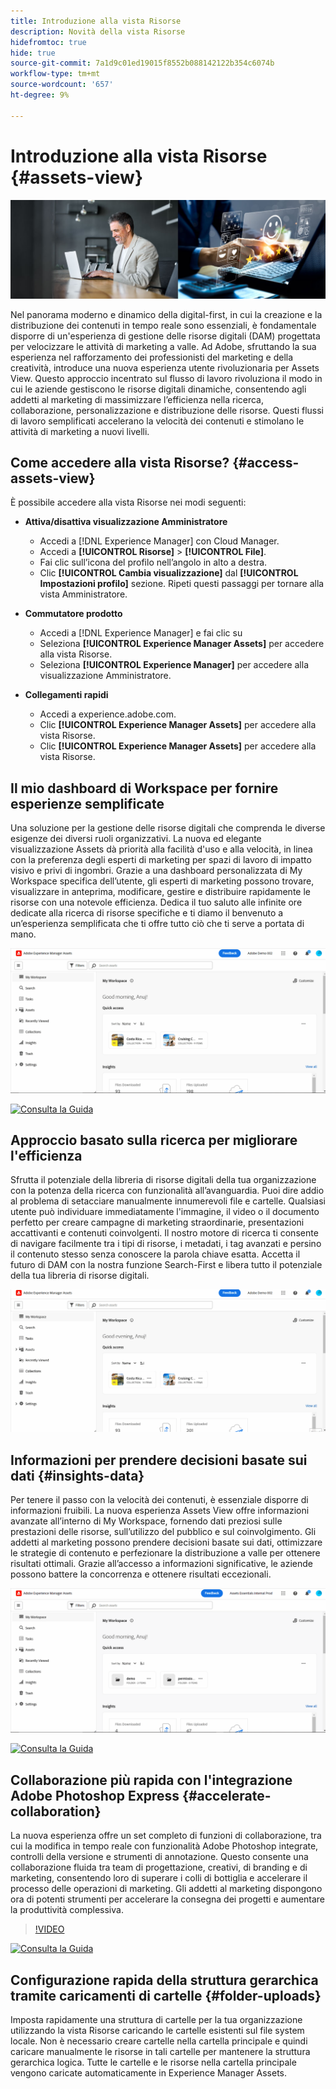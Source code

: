 ```yaml
---
title: Introduzione alla vista Risorse
description: Novità della vista Risorse
hidefromtoc: true
hide: true
source-git-commit: 7a1d9c01ed19015f8552b088142122b354c6074b
workflow-type: tm+mt
source-wordcount: '657'
ht-degree: 9%

---
```



# Introduzione alla vista Risorse {#assets-view}

![Implementare Assets Essentials](assets/banner-image.jpg)

Nel panorama moderno e dinamico della digital-first, in cui la creazione e la distribuzione dei contenuti in tempo reale sono essenziali, è fondamentale disporre di un&#39;esperienza di gestione delle risorse digitali (DAM) progettata per velocizzare le attività di marketing a valle. Ad Adobe, sfruttando la sua esperienza nel rafforzamento dei professionisti del marketing e della creatività, introduce una nuova esperienza utente rivoluzionaria per Assets View. Questo approccio incentrato sul flusso di lavoro rivoluziona il modo in cui le aziende gestiscono le risorse digitali dinamiche, consentendo agli addetti al marketing di massimizzare l’efficienza nella ricerca, collaborazione, personalizzazione e distribuzione delle risorse. Questi flussi di lavoro semplificati accelerano la velocità dei contenuti e stimolano le attività di marketing a nuovi livelli.

## Come accedere alla vista Risorse? {#access-assets-view}

È possibile accedere alla vista Risorse nei modi seguenti:

* **Attiva/disattiva visualizzazione Amministratore**

   * Accedi a [!DNL Experience Manager] con Cloud Manager.
   * Accedi a **[!UICONTROL Risorse]** > **[!UICONTROL File]**.
   * Fai clic sull’icona del profilo nell’angolo in alto a destra.
   * Clic **[!UICONTROL Cambia visualizzazione]** dal **[!UICONTROL Impostazioni profilo]** sezione.
Ripeti questi passaggi per tornare alla vista Amministratore.

* **Commutatore prodotto**
   * Accedi a [!DNL Experience Manager] e fai clic su
   * Seleziona **[!UICONTROL Experience Manager Assets]** per accedere alla vista Risorse.
   * Seleziona **[!UICONTROL Experience Manager]** per accedere alla visualizzazione Amministratore.

* **Collegamenti rapidi**
   * Accedi a experience.adobe.com.
   * Clic **[!UICONTROL Experience Manager Assets]** per accedere alla vista Risorse.
   * Clic **[!UICONTROL Experience Manager Assets]** per accedere alla vista Risorse.


## Il mio dashboard di Workspace per fornire esperienze semplificate

Una soluzione per la gestione delle risorse digitali che comprenda le diverse esigenze dei diversi ruoli organizzativi. La nuova ed elegante visualizzazione Assets dà priorità alla facilità d&#39;uso e alla velocità, in linea con la preferenza degli esperti di marketing per spazi di lavoro di impatto visivo e privi di ingombri. Grazie a una dashboard personalizzata di My Workspace specifica dell’utente, gli esperti di marketing possono trovare, visualizzare in anteprima, modificare, gestire e distribuire rapidamente le risorse con una notevole efficienza. Dedica il tuo saluto alle infinite ore dedicate alla ricerca di risorse specifiche e ti diamo il benvenuto a un’esperienza semplificata che ti offre tutto ciò che ti serve a portata di mano.

![Implementare Assets Essentials](assets/my-workspace-demo.gif)

[![Consulta la Guida](https://helpx.adobe.com/content/dam/help/en/marketing-cloud/how-to/digital-foundation/_jcr_content/main-pars/image_1250343773/see-the-guide-sm.png)](my-workspace.md)

## Approccio basato sulla ricerca per migliorare l&#39;efficienza

Sfrutta il potenziale della libreria di risorse digitali della tua organizzazione con la potenza della ricerca con funzionalità all’avanguardia. Puoi dire addio al problema di setacciare manualmente innumerevoli file e cartelle. Qualsiasi utente può individuare immediatamente l&#39;immagine, il video o il documento perfetto per creare campagne di marketing straordinarie, presentazioni accattivanti e contenuti coinvolgenti. Il nostro motore di ricerca ti consente di navigare facilmente tra i tipi di risorse, i metadati, i tag avanzati e persino il contenuto stesso senza conoscere la parola chiave esatta. Accetta il futuro di DAM con la nostra funzione Search-First e libera tutto il potenziale della tua libreria di risorse digitali.

![Implementare Assets Essentials](assets/search-first.gif)

## Informazioni per prendere decisioni basate sui dati {#insights-data}

Per tenere il passo con la velocità dei contenuti, è essenziale disporre di informazioni fruibili. La nuova esperienza Assets View offre informazioni avanzate all’interno di My Workspace, fornendo dati preziosi sulle prestazioni delle risorse, sull’utilizzo del pubblico e sul coinvolgimento. Gli addetti al marketing possono prendere decisioni basate sui dati, ottimizzare le strategie di contenuto e perfezionare la distribuzione a valle per ottenere risultati ottimali. Grazie all’accesso a informazioni significative, le aziende possono battere la concorrenza e ottenere risultati eccezionali.

![Implementare Assets Essentials](assets/insights-overview.gif)

[![Consulta la Guida](https://helpx.adobe.com/content/dam/help/en/marketing-cloud/how-to/digital-foundation/_jcr_content/main-pars/image_1250343773/see-the-guide-sm.png)](manage-reports.md#view-live-statistics)

## Collaborazione più rapida con l&#39;integrazione Adobe Photoshop Express {#accelerate-collaboration}

La nuova esperienza offre un set completo di funzioni di collaborazione, tra cui la modifica in tempo reale con funzionalità Adobe Photoshop integrate, controlli della versione e strumenti di annotazione. Questo consente una collaborazione fluida tra team di progettazione, creativi, di branding e di marketing, consentendo loro di superare i colli di bottiglia e accelerare il processo delle operazioni di marketing. Gli addetti al marketing dispongono ora di potenti strumenti per accelerare la consegna dei progetti e aumentare la produttività complessiva.

>[!VIDEO](https://video.tv.adobe.com/v/3420922)

[![Consulta la Guida](https://helpx.adobe.com/content/dam/help/en/marketing-cloud/how-to/digital-foundation/_jcr_content/main-pars/image_1250343773/see-the-guide-sm.png)](edit-images.md)

## Configurazione rapida della struttura gerarchica tramite caricamenti di cartelle {#folder-uploads}

Imposta rapidamente una struttura di cartelle per la tua organizzazione utilizzando la vista Risorse caricando le cartelle esistenti sul file system locale. Non è necessario creare cartelle nella cartella principale e quindi caricare manualmente le risorse in tali cartelle per mantenere la struttura gerarchica logica. Tutte le cartelle e le risorse nella cartella principale vengono caricate automaticamente in Experience Manager Assets.




